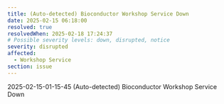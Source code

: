 ```yaml
---
title: (Auto-detected) Bioconductor Workshop Service Down
date: 2025-02-15 06:18:00
resolved: true
resolvedWhen: 2025-02-18 17:24:37
# Possible severity levels: down, disrupted, notice
severity: disrupted
affected:
  - Workshop Service
section: issue
---
```


2025-02-15-01-15-45 (Auto-detected) Bioconductor Workshop Service Down

